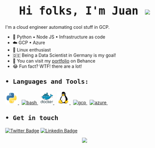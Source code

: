 
<h1 style="text-align:center; font-size: 35px; font-family: 'VT323', monospace;"> Hi folks, I'm Juan  <img src=https://media.giphy.com/media/KzJkzjggfGN5Py6nkT/giphy.gif width="30px"></h1>

<p>I'm a cloud engineer automating cool stuff in GCP. </p>

- 🤖 Python • Node JS • Infrastructure as code
- ☁️ GCP • Azure
- 🐧 Linux enthusiast
- 🇩🇪 Being a Data Scientist in Germany is my goal!
- 🎨 You can visit my [portfolio] on Behance
- 😂 Fun fact? WTF! there are a lot! 

<h3 style="text-align:left; font-size: 20px; font-family: 'VT323', monospace;"> • Languages and Tools:</h3>
<p align="left">
    <a href="https://www.python.org" target="_blank"> <img src="https://raw.githubusercontent.com/devicons/devicon/master/icons/python/python-original.svg" alt="python" width="40" height="40"/> </a>&nbsp;
    <a href="https://www.gnu.org/software/bash/" target="_blank"> <img src="https://www.vectorlogo.zone/logos/gnu_bash/gnu_bash-icon.svg" alt="bash" width="40" height="40"/> </a>&nbsp;
    <a href="https://www.docker.com/" target="_blank"> <img src="https://raw.githubusercontent.com/devicons/devicon/master/icons/docker/docker-original-wordmark.svg" alt="docker" width="40" height="40"/> </a>&nbsp;
    <a href="https://www.linux.org/" target="_blank"> <img src="https://raw.githubusercontent.com/devicons/devicon/master/icons/linux/linux-original.svg" alt="linux" width="40" height="40"/> </a>&nbsp;
    <a href="https://cloud.google.com" target="_blank"> <img src="https://www.vectorlogo.zone/logos/google_cloud/google_cloud-icon.svg" alt="gcp" width="40" height="40"/> </a>&nbsp;
    <a href="https://azure.microsoft.com/en-in/" target="_blank"> <img src="https://www.vectorlogo.zone/logos/microsoft_azure/microsoft_azure-icon.svg" alt="azure" width="40" height="40"/> </a>&nbsp;
</p>

<h3 style="text-align:left; font-size: 20px; font-family: 'VT323', monospace;"> • Get in touch</h3>

[![Twitter Badge](https://img.shields.io/badge/-@JuanPincel90-1ca0f1?style=flat-square&labelColor=1ca0f1&logo=twitter&logoColor=white&link=https://twitter.com/JuanPincel90)](https://twitter.com/JuanPincel90) [![Linkedin Badge](https://img.shields.io/badge/-jepazmino-blue?style=flat-square&logo=Linkedin&logoColor=white&link=https://www.linkedin.com/in/jepazmino/)](https://www.linkedin.com/in/jepazmino) 

<p style="text-align:center;"><img src="https://mir-s3-cdn-cf.behance.net/project_modules/max_1200/a4aaa942369301.57cf9b119d9b7.jpg" width="250"></p>


<link rel="preconnect" href="https://fonts.googleapis.com">
<link rel="preconnect" href="https://fonts.gstatic.com" crossorigin>
<link href="https://fonts.googleapis.com/css2?family=Source+Sans+Pro&display=swap" rel="stylesheet">

[portfolio]: https://www.behance.net/JuanPincel90